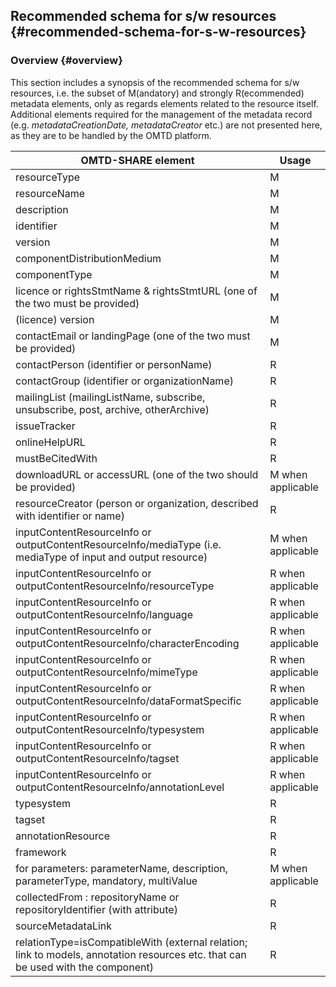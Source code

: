 ## Recommended schema for s/w resources {#recommended-schema-for-s-w-resources}

### Overview {#overview}

This section includes a synopsis of the recommended schema for s/w resources, i.e. the subset of M(andatory) and strongly R(ecommended) metadata elements, only as regards elements related to the resource itself. Additional elements required for the management of the metadata record (e.g. _metadataCreationDate, metadataCreator_ etc.) are not presented here, as they are to be handled by the OMTD platform.

| OMTD-SHARE element | Usage |
| --- | --- |
| resourceType | M |
| resourceName | M |
| description | M |
| identifier | M |
| version | M |
| componentDistributionMedium | M |
| componentType | M |
| licence or rightsStmtName &amp; rightsStmtURL (one of the two must be provided) | M |
| (licence) version | M |
| contactEmail or landingPage (one of the two must be provided) | M |
| contactPerson (identifier or personName) | R |
| contactGroup (identifier or organizationName) | R |
| mailingList (mailingListName, subscribe, unsubscribe, post, archive, otherArchive) | R |
| issueTracker | R |
| onlineHelpURL | R |
| mustBeCitedWith | R |
| downloadURL or accessURL (one of the two should be provided) | M when applicable |
| resourceCreator (person or organization, described with identifier or name) | R |
| inputContentResourceInfo or outputContentResourceInfo/mediaType (i.e. mediaType of input and output resource) | M when applicable |
| inputContentResourceInfo or outputContentResourceInfo/resourceType | R when applicable |
| inputContentResourceInfo or outputContentResourceInfo/language | R when applicable |
| inputContentResourceInfo or outputContentResourceInfo/characterEncoding | R when applicable |
| inputContentResourceInfo or outputContentResourceInfo/mimeType | R when applicable |
| inputContentResourceInfo or outputContentResourceInfo/dataFormatSpecific | R when applicable |
| inputContentResourceInfo or outputContentResourceInfo/typesystem | R when applicable |
| inputContentResourceInfo or outputContentResourceInfo/tagset | R when applicable |
| inputContentResourceInfo or outputContentResourceInfo/annotationLevel | R when applicable |
| typesystem | R |
| tagset | R |
| annotationResource | R |
| framework | R |
| for parameters: parameterName, description, parameterType, mandatory, multiValue | M when applicable |
| collectedFrom : repositoryName or repositoryIdentifier (with attribute) | R |
| sourceMetadataLink | R |
| relationType=isCompatibleWith (external relation; link to models, annotation resources etc. that can be used with the component) | R |

[^42]: The full OMTD-SHARE schema is documented at: